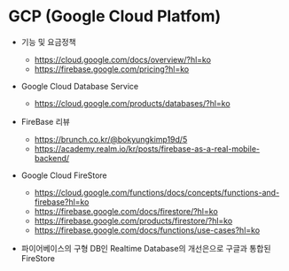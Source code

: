 # GCP (Google Cloud Platfom)
* 기능 및 요금정책
    + https://cloud.google.com/docs/overview/?hl=ko
    + https://firebase.google.com/pricing?hl=ko
    
* Google Cloud Database Service
    + https://cloud.google.com/products/databases/?hl=ko

* FireBase 리뷰
    + https://brunch.co.kr/@bokyungkimp19d/5
    + https://academy.realm.io/kr/posts/firebase-as-a-real-mobile-backend/

* Google Cloud FireStore
    + https://cloud.google.com/functions/docs/concepts/functions-and-firebase?hl=ko
    + https://firebase.google.com/docs/firestore/?hl=ko
    + https://firebase.google.com/products/firestore/?hl=ko
    + https://firebase.google.com/docs/functions/use-cases?hl=ko


* 파이어베이스의 구형 DB인 Realtime Database의 개선은으로 구글과 통합된 FireStore
